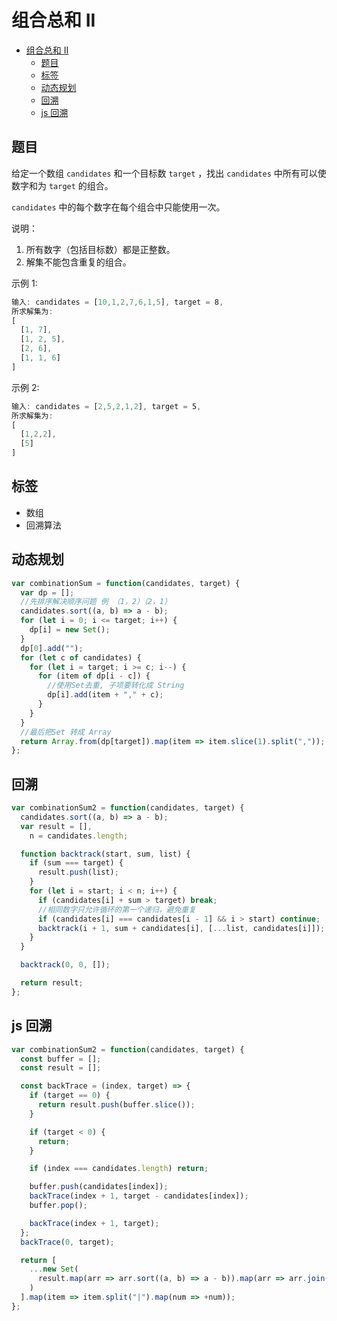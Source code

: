 组合总和 II
===
<!-- TOC -->

- [组合总和 II](#组合总和-II)
  - [题目](#题目)
  - [标签](#标签)
  - [动态规划](#动态规划)
  - [回溯](#回溯)
  - [js 回溯](#js-回溯)

<!-- /TOC -->

## 题目
给定一个数组 `candidates` 和一个目标数 `target` ，找出 `candidates` 中所有可以使数字和为 `target` 的组合。

`candidates` 中的每个数字在每个组合中只能使用一次。

说明：
1. 所有数字（包括目标数）都是正整数。
2. 解集不能包含重复的组合。 

示例 1:
```js
输入: candidates = [10,1,2,7,6,1,5], target = 8,
所求解集为:
[
  [1, 7],
  [1, 2, 5],
  [2, 6],
  [1, 1, 6]
]
```

示例 2:
```js
输入: candidates = [2,5,2,1,2], target = 5,
所求解集为:
[
  [1,2,2],
  [5]
]
```

## 标签
- 数组
- 回溯算法

## 动态规划
```js
var combinationSum = function(candidates, target) {
  var dp = [];
  //先排序解决顺序问题 例 （1，2）（2，1）
  candidates.sort((a, b) => a - b);
  for (let i = 0; i <= target; i++) {
    dp[i] = new Set();
  }
  dp[0].add("");
  for (let c of candidates) {
    for (let i = target; i >= c; i--) {
      for (item of dp[i - c]) {
        //使用Set去重, 子项要转化成 String
        dp[i].add(item + "," + c);
      }
    }
  }
  //最后把Set 转成 Array
  return Array.from(dp[target]).map(item => item.slice(1).split(","));
};
```

## 回溯
```js
var combinationSum2 = function(candidates, target) {
  candidates.sort((a, b) => a - b);
  var result = [],
    n = candidates.length;

  function backtrack(start, sum, list) {
    if (sum === target) {
      result.push(list);
    }
    for (let i = start; i < n; i++) {
      if (candidates[i] + sum > target) break;
      //相同数字只允许循环的第一个递归，避免重复
      if (candidates[i] === candidates[i - 1] && i > start) continue;
      backtrack(i + 1, sum + candidates[i], [...list, candidates[i]]);
    }
  }

  backtrack(0, 0, []);

  return result;
};
```

##  js 回溯 
```js
var combinationSum2 = function(candidates, target) {
  const buffer = [];
  const result = [];

  const backTrace = (index, target) => {
    if (target == 0) {
      return result.push(buffer.slice());
    }

    if (target < 0) {
      return;
    }

    if (index === candidates.length) return;

    buffer.push(candidates[index]);
    backTrace(index + 1, target - candidates[index]);
    buffer.pop();

    backTrace(index + 1, target);
  };
  backTrace(0, target);

  return [
    ...new Set(
      result.map(arr => arr.sort((a, b) => a - b)).map(arr => arr.join("|"))
    )
  ].map(item => item.split("|").map(num => +num));
};
```